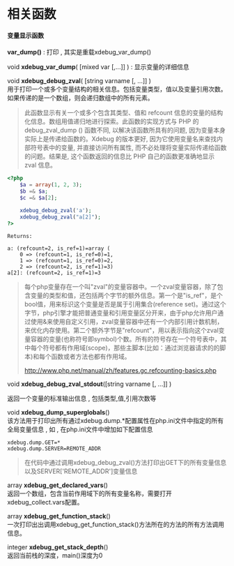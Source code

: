 # 相关函数

#### 变量显示函数

**var\_dump\(\)** : 打印 , 其实是重载xdebug\_var\_dump\(\)

void **xdebug\_var\_dump**\( \[mixed var \[,...\]\] \) : 显示变量的详细信息

void **xdebug\_debug\_zval**\( \[string varname \[, ...\]\] \)  
用于打印一个或多个变量结构的相关信息。包括变量类型，值以及变量引用次数。如果传递的是一个数组，则会递归数组中的所有元素。

> 此函数显示有关一个或多个包含其类型、值和 refcount 信息的变量的结构化信息。数组用值递归地进行探索。此函数的实现方式与 PHP 的 debug\_zval\_dump \(\) 函数不同, 以解决该函数所具有的问题, 因为变量本身实际上是传递给函数的。Xdebug 的版本更好, 因为它使用变量名来查找内部符号表中的变量, 并直接访问所有属性, 而不必处理将变量实际传递给函数的问题。结果是, 这个函数返回的信息比 PHP 自己的函数更准确地显示 zval 信息。

```php
<?php
    $a = array(1, 2, 3);
    $b =& $a;
    $c =& $a[2];

    xdebug_debug_zval('a');
    xdebug_debug_zval("a[2]");
?>
```

```
Returns:

a: (refcount=2, is_ref=1)=array (
	0 => (refcount=1, is_ref=0)=1, 
	1 => (refcount=1, is_ref=0)=2, 
	2 => (refcount=2, is_ref=1)=3)
a[2]: (refcount=2, is_ref=1)=3
```

> 每个php变量存在一个叫"zval"的变量容器中。一个zval变量容器，除了包含变量的类型和值，还包括两个字节的额外信息。第一个是"is\_ref"，是个bool值，用来标识这个变量是否是属于引用集合\(reference set\)。通过这个字节，php引擎才能把普通变量和引用变量区分开来，由于php允许用户通过使用&来使用自定义引用，zval变量容器中还有一个内部引用计数机制，来优化内存使用。第二个额外字节是"refcount"，用以表示指向这个zval变量容器的变量\(也称符号即symbol\)个数。所有的符号存在一个符号表中，其中每个符号都有作用域\(scope\)，那些主脚本\(比如：通过浏览器请求的的脚本\)和每个函数或者方法也都有作用域。
>
> http://www.php.net/manual/zh/features.gc.refcounting-basics.php

void **xdebug\_debug\_zval\_stdout**\(\[string varname \[, ...\]\] \)

返回一个变量的标准输出信息 , 包括类型,值,引用次数等

void **xdebug\_dump\_superglobals**\(\)  
该方法用于打印出所有通过xdebug.dump.\*配置属性在php.ini文件中指定的所有全局变量信息 , 如 , 在php.ini文件中增加如下配置信息

```
xdebug.dump.GET=*
xdebug.dump.SERVER=REMOTE_ADDR
```

> 在代码中通过调用xdebug\_debug\_zval\(\)方法打印出GET下的所有变量信息以及SERVER\['REMOTE\_ADDR'\]变量信息

array **xdebug\_get\_declared\_vars**\(\)  
返回一个数组，包含当前作用域下的所有变量名称，需要打开xdebug\_collect.vars配置。

array **xdebug\_get\_function\_stack**\(\)  
一次打印出出调用xdebug\_get\_function\_stack\(\)方法所在的方法的所有方法调用信息。

integer **xdebug\_get\_stack\_depth**\(\)  
返回当前栈的深度，main\(\)深度为0

